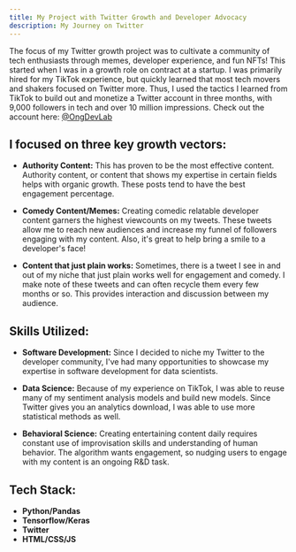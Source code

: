 ```yaml
---
title: My Project with Twitter Growth and Developer Advocacy
description: My Journey on Twitter
---
```


The focus of my Twitter growth project was to cultivate a community of tech enthusiasts through memes, developer experience, and fun NFTs! This started when I was in a growth role on contract at a startup. I was primarily hired for my TikTok experience, but quickly learned that most tech movers and shakers focused on Twitter more. Thus, I used the tactics I learned from TikTok to build out and monetize a Twitter account in three months, with 9,000 followers in tech and over 10 million impressions. Check out the account here: [@OngDevLab](https://www.twitter.com/ongdevlab)

## I focused on three key growth vectors:
- **Authority Content:** This has proven to be the most effective content. Authority content, or content that shows my expertise in certain fields helps with organic growth. These posts tend to have the best engagement percentage.

- **Comedy Content/Memes:** Creating comedic relatable developer content garners the highest viewcounts on my tweets. These tweets allow me to reach new audiences and increase my funnel of followers engaging with my content. Also, it's great to help bring a smile to a developer's face!

- **Content that just plain works:** Sometimes, there is a tweet I see in and out of my niche that just plain works well for engagement and comedy. I make note of these tweets and can often recycle them every few months or so. This provides interaction and discussion between my audience.

## Skills Utilized:
- **Software Development:** Since I decided to niche my Twitter to the developer community, I've had many opportunities to showcase my expertise in software development for data scientists.

- **Data Science:** Because of my experience on TikTok, I was able to reuse many of my sentiment analysis models and build new models. Since Twitter gives you an analytics download, I was able to use more statistical methods as well.

- **Behavioral Science:** Creating entertaining content daily requires constant use of improvisation skills and understanding of human behavior. The algorithm wants engagement, so nudging users to engage with my content is an ongoing R&D task.

## Tech Stack:
- **Python/Pandas**
- **Tensorflow/Keras**
- **Twitter**
- **HTML/CSS/JS**
